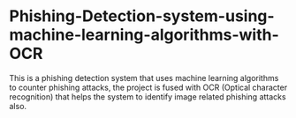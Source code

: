 # Phishing-Detection-system-using-machine-learning-algorithms-with-OCR
This is a phishing detection system that uses machine learning algorithms to counter phishing attacks, the project is fused with OCR (Optical character recognition) that helps the system to identify image related phishing attacks also.  
